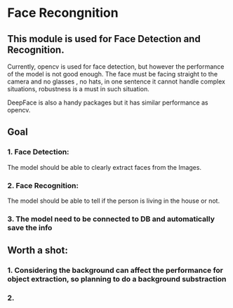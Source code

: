 # Face Recongnition

## This module is used for Face Detection and Recognition. 

Currently, opencv is used for face detection, but however the performance of the model is not good enough. The face must be facing straight to the camera and no glasses , no hats, in one sentence it cannot handle complex situations, robustness is a must in such situation. 

DeepFace is also a handy packages but it has similar performance as opencv. 

## Goal

### 1. Face Detection:
The model should be able to clearly extract faces from the Images. 
### 2. Face Recognition:
The model should be able to tell if the person is living in the house or not. 
### 3. The model need to be connected to DB and automatically save the info


## Worth a shot:
### 1. Considering the background can affect the performance for object extraction, so planning to do a background substraction
### 2. 
